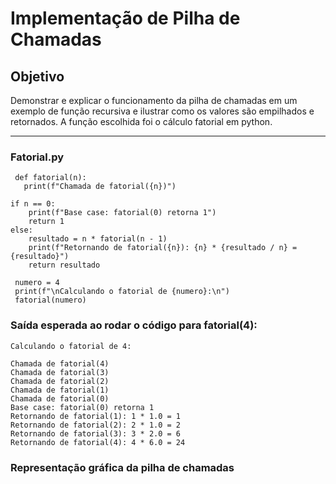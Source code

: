 # Implementação de Pilha de Chamadas

## Objetivo
Demonstrar e explicar o funcionamento da pilha de chamadas em um exemplo de função recursiva e ilustrar como os valores são empilhados e retornados. A função escolhida foi o cálculo fatorial em python.

---

### Fatorial.py

     def fatorial(n):
       print(f"Chamada de fatorial({n})")

    if n == 0:
        print(f"Base case: fatorial(0) retorna 1")
        return 1
    else:
        resultado = n * fatorial(n - 1)
        print(f"Retornando de fatorial({n}): {n} * {resultado / n} = {resultado}")
        return resultado

     numero = 4
     print(f"\nCalculando o fatorial de {numero}:\n")
     fatorial(numero)

### Saída esperada ao rodar o código para fatorial(4):

    Calculando o fatorial de 4:

    Chamada de fatorial(4)
    Chamada de fatorial(3)
    Chamada de fatorial(2)
    Chamada de fatorial(1)
    Chamada de fatorial(0)
    Base case: fatorial(0) retorna 1
    Retornando de fatorial(1): 1 * 1.0 = 1
    Retornando de fatorial(2): 2 * 1.0 = 2
    Retornando de fatorial(3): 3 * 2.0 = 6
    Retornando de fatorial(4): 4 * 6.0 = 24

### Representação gráfica da pilha de chamadas

